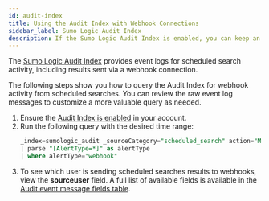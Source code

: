 ```yaml
---
id: audit-index
title: Using the Audit Index with Webhook Connections
sidebar_label: Sumo Logic Audit Index
description: If the Sumo Logic Audit Index is enabled, you can keep an eye on scheduled searches that send results via Webhook.
---
```


The [Sumo Logic Audit Index](/docs/manage/security/audit-index) provides event logs for scheduled search activity, including results sent via a webhook connection.

The following steps show you how to query the Audit Index for webhook activity from scheduled searches. You can review the raw event log messages to customize a more valuable query as needed.

1. Ensure the [Audit Index is enabled](/docs/manage/security/audit-index) in your account.
1. Run the following query with the desired time range:
    ```sql
    _index=sumologic_audit _sourceCategory="scheduled_search" action="MODIFY"
    | parse "[AlertType=*]" as alertType
    | where alertType="webhook"
    ```
1. To see which user is sending scheduled searches results to webhooks, view the **sourceuser** field. A full list of available fields is available in the [Audit event message fields table](/docs/manage/security/audit-index).
